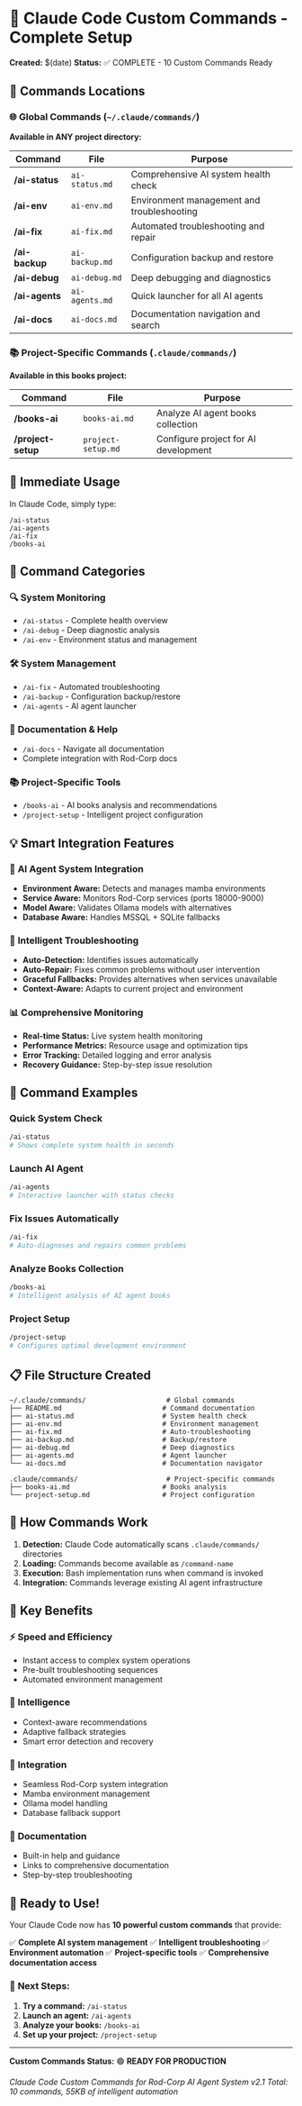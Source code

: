 # 🎯 Claude Code Custom Commands - Complete Setup

**Created:** $(date)
**Status:** ✅ COMPLETE - 10 Custom Commands Ready

## 📍 Commands Locations

### 🌐 Global Commands (`~/.claude/commands/`)
**Available in ANY project directory:**

| Command | File | Purpose |
|---------|------|---------|
| **/ai-status** | `ai-status.md` | Comprehensive AI system health check |
| **/ai-env** | `ai-env.md` | Environment management and troubleshooting |
| **/ai-fix** | `ai-fix.md` | Automated troubleshooting and repair |
| **/ai-backup** | `ai-backup.md` | Configuration backup and restore |
| **/ai-debug** | `ai-debug.md` | Deep debugging and diagnostics |
| **/ai-agents** | `ai-agents.md` | Quick launcher for all AI agents |
| **/ai-docs** | `ai-docs.md` | Documentation navigation and search |

### 📚 Project-Specific Commands (`.claude/commands/`)
**Available in this books project:**

| Command | File | Purpose |
|---------|------|---------|
| **/books-ai** | `books-ai.md` | Analyze AI agent books collection |
| **/project-setup** | `project-setup.md` | Configure project for AI development |

## 🚀 Immediate Usage

In Claude Code, simply type:

```
/ai-status
/ai-agents
/ai-fix
/books-ai
```

## 🎯 Command Categories

### 🔍 **System Monitoring**
- `/ai-status` - Complete health overview
- `/ai-debug` - Deep diagnostic analysis
- `/ai-env` - Environment status and management

### 🛠️ **System Management**
- `/ai-fix` - Automated troubleshooting
- `/ai-backup` - Configuration backup/restore
- `/ai-agents` - AI agent launcher

### 📖 **Documentation & Help**
- `/ai-docs` - Navigate all documentation
- Complete integration with Rod-Corp docs

### 📚 **Project-Specific Tools**
- `/books-ai` - AI books analysis and recommendations
- `/project-setup` - Intelligent project configuration

## 💡 Smart Integration Features

### 🤖 **AI Agent System Integration**
- **Environment Aware:** Detects and manages mamba environments
- **Service Aware:** Monitors Rod-Corp services (ports 18000-9000)
- **Model Aware:** Validates Ollama models with alternatives
- **Database Aware:** Handles MSSQL + SQLite fallbacks

### 🔧 **Intelligent Troubleshooting**
- **Auto-Detection:** Identifies issues automatically
- **Auto-Repair:** Fixes common problems without user intervention
- **Graceful Fallbacks:** Provides alternatives when services unavailable
- **Context-Aware:** Adapts to current project and environment

### 📊 **Comprehensive Monitoring**
- **Real-time Status:** Live system health monitoring
- **Performance Metrics:** Resource usage and optimization tips
- **Error Tracking:** Detailed logging and error analysis
- **Recovery Guidance:** Step-by-step issue resolution

## 🎨 Command Examples

### Quick System Check
```bash
/ai-status
# Shows complete system health in seconds
```

### Launch AI Agent
```bash
/ai-agents
# Interactive launcher with status checks
```

### Fix Issues Automatically
```bash
/ai-fix
# Auto-diagnoses and repairs common problems
```

### Analyze Books Collection
```bash
/books-ai
# Intelligent analysis of AI agent books
```

### Project Setup
```bash
/project-setup
# Configures optimal development environment
```

## 📋 File Structure Created

```
~/.claude/commands/                    # Global commands
├── README.md                         # Command documentation
├── ai-status.md                      # System health check
├── ai-env.md                         # Environment management
├── ai-fix.md                         # Auto-troubleshooting
├── ai-backup.md                      # Backup/restore
├── ai-debug.md                       # Deep diagnostics
├── ai-agents.md                      # Agent launcher
└── ai-docs.md                        # Documentation navigator

.claude/commands/                      # Project-specific commands
├── books-ai.md                       # Books analysis
└── project-setup.md                  # Project configuration
```

## 🔄 How Commands Work

1. **Detection:** Claude Code automatically scans `.claude/commands/` directories
2. **Loading:** Commands become available as `/command-name`
3. **Execution:** Bash implementation runs when command is invoked
4. **Integration:** Commands leverage existing AI agent infrastructure

## 🎯 Key Benefits

### ⚡ **Speed and Efficiency**
- Instant access to complex system operations
- Pre-built troubleshooting sequences
- Automated environment management

### 🧠 **Intelligence**
- Context-aware recommendations
- Adaptive fallback strategies
- Smart error detection and recovery

### 🔗 **Integration**
- Seamless Rod-Corp system integration
- Mamba environment management
- Ollama model handling
- Database fallback support

### 📖 **Documentation**
- Built-in help and guidance
- Links to comprehensive documentation
- Step-by-step troubleshooting

## 🎪 Ready to Use!

Your Claude Code now has **10 powerful custom commands** that provide:

✅ **Complete AI system management**
✅ **Intelligent troubleshooting**
✅ **Environment automation**
✅ **Project-specific tools**
✅ **Comprehensive documentation access**

### 🚀 **Next Steps:**

1. **Try a command:** `/ai-status`
2. **Launch an agent:** `/ai-agents`
3. **Analyze your books:** `/books-ai`
4. **Set up your project:** `/project-setup`

---

**Custom Commands Status:** 🟢 **READY FOR PRODUCTION**

*Claude Code Custom Commands for Rod-Corp AI Agent System v2.1*
*Total: 10 commands, 55KB of intelligent automation*